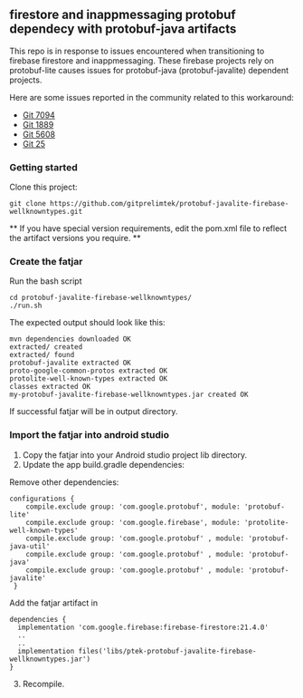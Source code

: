 ## firestore and inappmessaging protobuf dependecy with protobuf-java artifacts

This repo is in response to issues encountered when transitioning to firebase firestore and inappmessaging. 
These firebase projects rely on protobuf-lite causes issues for protobuf-java (protobuf-javalite) dependent projects.

Here are some issues reported in the community related to this workaround:

- [Git 7094](https://github.com/protocolbuffers/protobuf/issues/7094)
- [Git 1889](https://github.com/protocolbuffers/protobuf/issues/1889)
- [Git 5608](https://github.com/googleapis/google-cloud-java/issues/5608)
- [Git 25](https://github.com/googleapis/java-dialogflow/issues/25)


### Getting started
Clone this project:

```
git clone https://github.com/gitprelimtek/protobuf-javalite-firebase-wellknowntypes.git
```

** If you have special version requirements, edit the pom.xml file to reflect the artifact versions you require. **

### Create the fatjar
Run the bash script

```
cd protobuf-javalite-firebase-wellknowntypes/
./run.sh
```

The expected output should look like this:
```
mvn dependencies downloaded OK
extracted/ created
extracted/ found
protobuf-javalite extracted OK 
proto-google-common-protos extracted OK 
protolite-well-known-types extracted OK 
classes extracted OK 
my-protobuf-javalite-firebase-wellknowntypes.jar created OK 
```

If successful fatjar will be in output directory.

### Import the fatjar into android studio

1. Copy the fatjar into your Android studio project lib directory. 
2. Update the app build.gradle dependencies:

Remove other dependencies:
```
configurations {
    compile.exclude group: 'com.google.protobuf', module: 'protobuf-lite'
    compile.exclude group: 'com.google.firebase', module: 'protolite-well-known-types'
    compile.exclude group: 'com.google.protobuf' , module: 'protobuf-java-util'
    compile.exclude group: 'com.google.protobuf' , module: 'protobuf-java'
    compile.exclude group: 'com.google.protobuf' , module: 'protobuf-javalite'
 }
```

Add the fatjar artifact in 
```
dependencies {
  implementation 'com.google.firebase:firebase-firestore:21.4.0'
  ..
  ..
  implementation files('libs/ptek-protobuf-javalite-firebase-wellknowntypes.jar')
}
```

3. Recompile.

